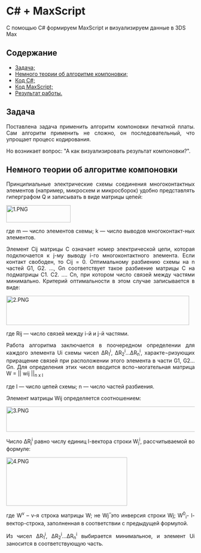 # C# + MaxScript
С помощью C# формируем MaxScript и визуализируем данные в 3DS Max
<h2>Содержание</h2>
<ul>
  <li><a href="#task">Задача;</a></li>
  <li><a href="#theory">Немного теории об алгоритме компоновки;</a></li>
  <li><a href="#sharp">Код С#;</a></li>
  <li><a href="#max">Код MaxScript;</a></li>
  <li><a href="#result">Результат работы.</a></li>
</ul>

<h2 id="task">Задача</h2>
<p align="justify">
Поставлена задача применить алгоритм компоновки печатной платы. Сам алгоритм применить не сложно, он последовательный, что упрощает процесс кодирования.
</p>

<p align="justify">
Но возникает вопрос: "А как визуализировать результат компоновки?".
</p>

<h2 id="theory">Немного теории об алгоритме компоновки</h2>

<p align="justify">
Принципиальные электрические схемы соединения многоконтактных элементов (например, микросхем и микросборок) удобно представлять гиперграфом Q и записывать в виде матрицы цепей:
</p>

<p>
<a href="https://fotki.yandex.ru/next/users/akasikov/album/550520/view/2341652?page=0" target="_blank"><img src="https://img-fotki.yandex.ru/get/477464/49342033.0/0_23bb14_3fa750ed_orig.png" width="172" height="46" border="0" title="1.PNG" alt="1.PNG"/></a>
</p>

<p align="justify">
где m — число элементов схемы; k — число выводов многоконтакт-ных элементов.
</p>

<p align="justify">
Элемент Сij матрицы С означает номер электрической цепи, которая подключается к j-му выводу i-го многоконтактного элемента. Если контакт свободен, то Сij = 0. Оптимальному разбиению схемы на n частей G1, G2. …, Gn соответствует такое разбиение матрицы С на подматрицы С1. С2. .... Сn, при котором число связей между частями минимально. Критерий оптимальности в этом случае записывается в виде:
</p>

<p>
<img src="https://img-fotki.yandex.ru/get/772910/49342033.0/0_23bb15_901896b1_orig.png" width="489" height="78" border="0" title="2.PNG" alt="2.PNG"/>
</p>

<p>
где Rij — число связей между i-й и j-й частями.
</p>

<p align="justify">
Работа алгоритма заключается в поочередном определении для каждого элемента Ui схемы чисел ∆R<sub>1</sub><sup>i</sup>, ∆R<sub>2</sub><sup>i</sup>…∆R<sub>n</sub><sup>i</sup>, характе¬ризующих приращение связей при расположении этого элемента в части G1, G2…Gn. Для определения этих чисел вводится вспо¬могательная матрица W = || wij ||<sub>n x l</sub>
</p>
<p>
где l — число цепей схемы; n — число частей разбиения.
</p>

<p>
Элемент матрицы Wij определяется соотношением:
</p>

<p>
<img src="https://img-fotki.yandex.ru/get/962386/49342033.0/0_23bb16_f0688493_orig.png" width="541" height="67" border="0" title="3.PNG" alt="3.PNG"/>
</p>

<p align="justify">
Число ∆R<sub>j</sub><sup>i</sup> равно числу единиц l-вектора строки W<sub>j</sub><sup>i</sup>, рассчитываемой во формуле:
</p>

<p>
<img src="https://img-fotki.yandex.ru/get/962386/49342033.0/0_23bb17_6a041f4_orig.png" width="323" height="129" border="0" title="4.PNG" alt="4.PNG"/>
</p>

<p align="justify">
где W<sup>v</sup> – v-я строка матрицы W; не Wj ̅это инверсия строки Wj; W<sup>0</sup><sub>i</sub>- l-вектор-строка, заполненная в соответствии с предыдущей формулой.
</p>

<p align="justify">
Из чисел ∆R<sub>1</sub><sup>i</sup>, ∆R<sub>2</sub><sup>i</sup>…∆R<sub>n</sub><sup>i</sup> выбирается минимальное, и элемент Ui заносится в соответствующую часть.
</p>
